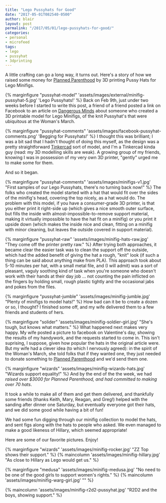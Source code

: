 ```yaml
---
title: "Lego Pussyhats for Good" 
date: "2017-05-01T082540-0500" 
author: blair
layout: post
permalink: "/2017/05/01/lego-pussyhats-for-good/"
categories:
- personal
- microfeed
tags:
- lego
- pussyhat
- 3dprinting
---
```


A little crafting can go a long way, it turns out. Here's a story of how we raised some money for [Planned Parenthood](https://www.plannedparenthoodaction.org) by 3D printing Pussy Hats for Lego Minifigs. 

{% marginfigure "pussyhat-model" 'assets/images/external/minifig-pussyhat-5.jpg' 'Lego Pussyhats!' %} 
Back on Feb 9th, just under two weeks before I started to write this post, a friend of a friend posted a link on Facebook to an article on [Dangerous Minds](http://dangerousminds.net/comments/complete_your_lego_womens_march_with_pink_pussyhats)
about someone who created a 3D printable model for Lego Minifigs, of the knit Pussyhat's that were ubiquitous at the Woman's March.

{% marginfigure "pussyhat-comments" 'assets/images/facebook-pussyhat-comments.png' 'Begging for Pussyhats!' %} 
I thought this was brilliant; I was a bit sad that I hadn't thought of doing this myself, as the design was a pretty straightforward [Tinkercad](https://tinkercad.com) sort of model, and I'm a Tinkercad kinda guy (read: my 3D modelling skills are weak). A growing group of my friends, knowing I was in possession of my very own 3D printer, "gently" urged me to make some for them.

And so it began.

{% marginfigure "pussyhat-comments" 'assets/images/minifigs-v1.jpg' "First samples of our Lego Pussyhats, there's no turning back now!" %} 
The folks who created the model started with a hat that would fit over the sides of the minifig's head, covering the top nicely, as a hat would do.  The problem with this model, if you have a consumer-grade 3D printer, is that you either print it right-side up (which gives a nice smooth outer surface, but fills the inside with almost-impossible-to-remove support material, making it virtually impossible to have the hat fit on a minifig) or you print it upside down (which makes the inside nice and clean, fitting on a minifig with minor cleaning, but leaves the outside covered in support material).  

{% marginfigure "pussyhat-raw" 'assets/images/minifig-hats-raw.jpg' "They come off the printer pretty raw." %} 
After trying both approaches, it became clear the easier task was to clean the support off the outside, which had the added benefit of giving the hat a rough, "knit" look (if such a thing can be said about anything make from PLA).  This approach took about 5-10 minutes per hat, with a small metal file, and (I will admit) was a sort of pleasant, vaguly soothing kind of task when you're someone who doesn't work with their hands at their day job ... not counting the pain inflicted on the fingers by holding small, rough plastic tightly and the occasional jabs and pokes from the files. 

{% marginfigure "pussyhat-jumble" 'assets/images/minifig-jumble.jpg' "Plenty of minifigs to model hats!" %} 
How bad can it be to create a dozen or so, I thought? I finished some off, and my wife delivered them to a few friends and students of hers.
 
{% marginfigure "solider" 'assets/images/minifig-soldier-girl.jpg' "She's tough, but knows what matters." %} 
What happened next makes very happy.  My wife posted a picture to facebook on Valentine's day, showing the results of my handywork, and the requests started to come in. This isn't suprising, I suppose, given how popular the hats in the original article were. But my wife had a clever idea (to which I nervously agreed): in the spirit of the Woman's March, she told folks that if they wanted one, they just needed to donate something to [Planned Parenthood](https://www.plannedparenthoodaction.org) and we'd send them one.  

{% marginfigure "wizards" 'assets/images/minifig-wizards-hats.jpg' "Wizards support equality!" %} 
And by the end of the the week, we had *raised over $3000 for Planned Parenthood, and had committed to making over 70 hats*.

It took a while to make all of them and get them delivered, and thankfully some friends (thanks Keith, Mary, Reagan, and Greg!) helped with the sanding after dinner one Saturday, but eventually everyone got their hats, and we did some good while having a bit of fun!

We had some fun digging through our minifig collection to model the hats, and sent figs along with the hats to people who asked.  We even managed to make a good likeness of Hillary, which seemed appropriate!

Here are some of our favorite pictures.  Enjoy!

{% marginfigure "wizards" 'assets/images/minifig-rocker.jpg' "ZZ Top shows their support." %}
{% maincolumn 'assets/images/minifig-hillary.jpg' "As close to Hillary as Lego would get us." %} 

{% marginfigure "medusa" 'assets/images/minifig-medusa.jpg' "No need to be one of the good girls to support women's rights." %}
{% maincolumn 'assets/images/minifig-warg-girl.jpg' "" %}

{% maincolumn 'assets/images/minifig-r2d2-pussyhat.jpg' "R2D2 and the boys, showing support." %}
